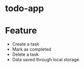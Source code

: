 # todo-app

<h1>Feature</h1>
  
<ul>
  <li>Create a task</li>
  <li>Mark as completed</li>
  <li>Delete a task</li>
  <li>Data saved through local storage</li>
</ul>







